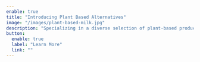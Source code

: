 ```yaml
---
enable: true
title: "Introducing Plant Based Alternatives"
image: "/images/plant-based-milk.jpg"
description: "Specializing in a diverse selection of plant-based products alongside our traditional offerings, we feature natural ingredients like **flax**, **date**, **oat**, **almond**, and **coconut**"
button:
  enable: true
  label: "Learn More"
  link: ""
---
```

